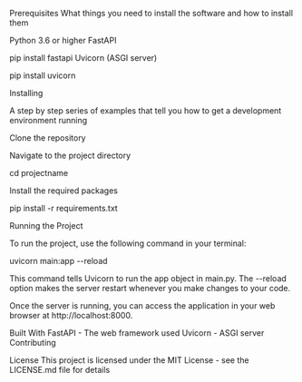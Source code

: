 Prerequisites
What things you need to install the software and how to install them

Python 3.6 or higher
FastAPI

pip install fastapi
Uvicorn (ASGI server)

pip install uvicorn

Installing

A step by step series of examples that tell you how to get a development environment running

Clone the repository

Navigate to the project directory


cd projectname

Install the required packages

pip install -r requirements.txt

Running the Project

To run the project, use the following command in your terminal:


uvicorn main:app --reload

This command tells Uvicorn to run the app object in main.py. The --reload option makes the server restart whenever you make changes to your code.

Once the server is running, you can access the application in your web browser at http://localhost:8000.

Built With
FastAPI - The web framework used
Uvicorn - ASGI server
Contributing


License
This project is licensed under the MIT License - see the LICENSE.md file for details
